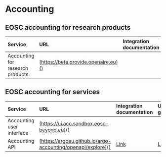 # Accounting
## EOSC accounting for research products
| Service                         |  URL                            | Integration documentation | User guides | Technology documentation | Owner  |
|:-------------------------------- |:------------------------------ |:--------------------------|:------------|:-------------------------|:-------|
| Accounting for research products |   [https://beta.provide.openaire.eu]() | | [Link](https://wiki.eoscfuture.eu/display/PUBLIC/4.+Research+Products+Accounting%3A+Architecture+and+Interoperability+Guidelines) | | OpenAIRE |

## EOSC accounting for services
| Service                         |  URL                            | Integration documentation | User guides | Technology documentation | Owner  |
|:-------------------------------- |:------------------------------ |:--------------------------|:------------|:-------------------------|:-------|
| Accounting user interface |   [https://ui.acc.sandbox.eosc-beyond.eu]() | | | [Link](https://argoeu.github.io/argo-accounting) | GRNET |
| Accounting API |  [https://argoeu.github.io/argo-accounting/openapi/explore]() | [Link](https://api.acc.sandbox.eosc-beyond.eu) |  [Link]() | [Link](https://argoeu.github.io/argo-accounting) | GRNET |
